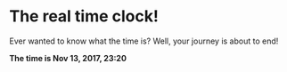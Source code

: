 # The real time clock!

Ever wanted to know what the time is? Well, your journey is about to end!

**The time is Nov 13, 2017, 23:20**